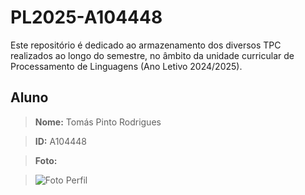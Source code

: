 # PL2025-A104448

Este repositório é dedicado ao armazenamento dos diversos TPC realizados ao longo do semestre, no âmbito da unidade curricular de Processamento de Linguagens (Ano Letivo 2024/2025).

## Aluno

> **Nome:** Tomás Pinto Rodrigues

> **ID:** A104448

> **Foto:**

> ![Foto Perfil](https://github.com/user-attachments/assets/575cd72e-b849-4e66-a39b-5c8552c4e80e)
